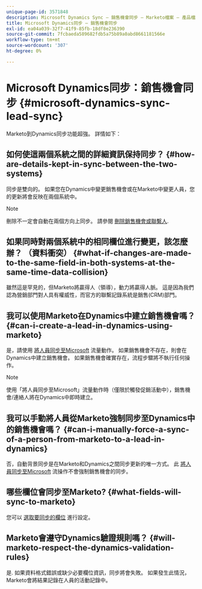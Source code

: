 ```yaml
---
unique-page-id: 3571848
description: Microsoft Dynamics Sync — 銷售機會同步 — Marketo檔案 — 產品檔案
title: Microsoft Dynamics同步 — 銷售機會同步
exl-id: ea04a039-32f7-41f9-85fb-18df8e236390
source-git-commit: 7fcbaeda589682fdb5a75b89a0abd8661181566e
workflow-type: tm+mt
source-wordcount: '307'
ht-degree: 0%

---
```


# Microsoft Dynamics同步：銷售機會同步 {#microsoft-dynamics-sync-lead-sync}

Marketo到Dynamics同步功能超強。 詳情如下：

## 如何使這兩個系統之間的詳細資訊保持同步？ {#how-are-details-kept-in-sync-between-the-two-systems}

同步是雙向的。 如果您在Dynamics中變更銷售機會或在Marketo中變更人員，您的更新將會反映在兩個系統中。

>[!NOTE]
>
>刪除不一定會自動在兩個方向上同步。 請參閱 [刪除銷售機會或聯繫人](/help/marketo/product-docs/crm-sync/microsoft-dynamics-sync/deleting-a-lead-or-contact.md).

## 如果同時對兩個系統中的相同欄位進行變更，該怎麼辦？ （資料衝突） {#what-if-changes-are-made-to-the-same-field-in-both-systems-at-the-same-time-data-collision}

雖然這是罕見的，但Marketo將贏得人（領導），動力將贏得人脈。 這是因為我們認為營銷部門對人具有權威性，而官方的聯繫記錄系統是銷售(CRM)部門。

## 我可以使用Marketo在Dynamics中建立銷售機會嗎？ {#can-i-create-a-lead-in-dynamics-using-marketo}

是，請使用 [將人員同步至Microsoft](/help/marketo/product-docs/core-marketo-concepts/smart-campaigns/microsoft-dynamics-flow-actions/sync-person-to-microsoft.md) 流量動作。 如果銷售機會不存在，則會在Dynamics中建立銷售機會。 如果銷售機會確實存在，流程步驟將不執行任何操作。

>[!NOTE]
>
>使用「將人員同步至Microsoft」流量動作時（僅限於觸發促銷活動中），銷售機會/連絡人將在Dynamics中即時建立。

## 我可以手動將人員從Marketo強制同步至Dynamics中的銷售機會嗎？ {#can-i-manually-force-a-sync-of-a-person-from-marketo-to-a-lead-in-dynamics}

否，自動背景同步是在Marketo和Dynamics之間同步更新的唯一方式。 此 [將人員同步至Microsoft](/help/marketo/product-docs/core-marketo-concepts/smart-campaigns/microsoft-dynamics-flow-actions/sync-person-to-microsoft.md) 流操作不會強制銷售機會的同步。

## 哪些欄位會同步至Marketo? {#what-fields-will-sync-to-marketo}

您可以 [選取要同步的欄位](/help/marketo/product-docs/crm-sync/microsoft-dynamics-sync/sync-setup/microsoft-dynamics-365-with-ropc-connection/step-4-of-4-connect.md#select-fields-to-sync) 進行設定。

## Marketo會遵守Dynamics驗證規則嗎？ {#will-marketo-respect-the-dynamics-validation-rules}

是. 如果資料格式錯誤或缺少必要欄位資訊，同步將會失敗。 如果發生此情況，Marketo會將結果記錄在人員的活動記錄中。
